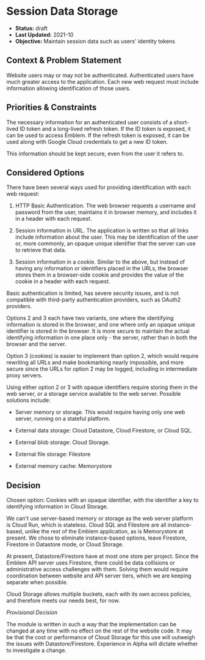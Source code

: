 # Session Data Storage

* **Status:** draft
* **Last Updated:** 2021-10
* **Objective:** Maintain session data such as users' identity tokens

## Context & Problem Statement

Website users may or may not be authenticated. Authenticated users have much
greater access to the application. Each new web request must include information
allowing identification of those users.

## Priorities & Constraints

The necessary information for an authenticated user consists of a short-lived
ID token and a long-lived refresh token. If the ID token is exposed, it can
be used to access Emblem. If the refresh token is exposed, it can be used along
with Google Cloud credentials to get a new ID token.

This information should be kept secure, even from the user it refers to.

## Considered Options

There have been several ways used for providing identification with each
web request:

1.  HTTP Basic Authentication. The web browser requests a username and password
    from the user, maintains it in browser memory, and includes it in a header
    with each request.

2.  Session information in URL. The application is written so that all links
    include information about the user. This may be identification of the user
    or, more commonly, an opaque unique identifier that the server can use to
    retrieve that data.

3.  Session information in a cookie. Similar to the above, but instead of having
    any information or identifiers placed in the URLs, the browser stores them
    in a browser-side cookie and provides the value of the cookie in a header
    with each request.

Basic authentication is limited, has severe security issues, and is not compatible
with third-party authentication providers, such as OAuth2 providers.

Options 2 and 3 each have two variants, one where the identifying information is
stored in the browser, and one where only an opaque unique identifier is
stored in the browser. It is more secure to maintain the actual identifying
information in one place only - the server, rather than in both the browser and
the server.

Option 3 (cookies) is easier to implement than option 2, which would require
rewriting all URLs and make bookmarking nearly impossible, and more secure
since the URLs for option 2 may be logged, including in intermediate proxy servers.

Using either option 2 or 3 with opaque identifiers require storing them in
the web server, or a storage service available to the web server. Possible
solutions include:

* Server memory or storage. This would require having only one web server,
  running on a stateful platform.

* External data storage: Cloud Datastore, Cloud Firestore, or Cloud SQL.

* External blob storage: Cloud Storage.

* External file storage: Filestore

* External memory cache: Memorystore

## Decision

Chosen option: Cookies with an opaque identifier, with the identifier a key
to identifying information in Cloud Storage.

We can't use server-based memory or storage as the web server platform is
Cloud Run, which is stateless. Cloud SQL and Filestore are all instance-based,
unlike the rest of the Emblem application, as is Memorystore at present. We
chose to eliminate instance-based options, leave Firestore, Firestore in
Datastore mode, or Cloud Storage.

At present, Datastore/Firestore have at most one store per project. Since
the Emblem API server uses Firestore, there could be data collisions or
administrative access challenges with them. Solving them would require coordination
between website and API server tiers, which we are keeping separate when
possible.

Cloud Storage allows multiple buckets, each with its own access policies, and
therefore meets our needs best, for now.

*Provisional Decision*

The module is written in such a way
that the implementation can be changed at any time with no effect on the rest
of the website code. It may be that the cost or performance of Cloud Storage
for this use will outweigh the issues with Datastore/Firestore. Experience in
Alpha will dictate whether to investigate a change.
